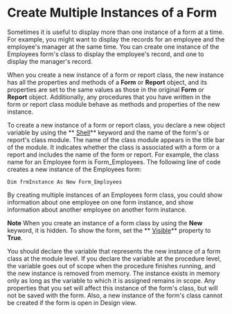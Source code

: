 
# Create Multiple Instances of a Form

Sometimes it is useful to display more than one instance of a form at a time. For example, you might want to display the records for an employee and the employee's manager at the same time. You can create one instance of the Employees form's class to display the employee's record, and one to display the manager's record.

When you create a new instance of a form or report class, the new instance has all the properties and methods of a  **Form** or **Report** object, and its properties are set to the same values as those in the original **Form** or **Report** object. Additionally, any procedures that you have written in the form or report class module behave as methods and properties of the new instance.

To create a new instance of a form or report class, you declare a new object variable by using the  ** [Shell](http://msdn.microsoft.com/library/033bffb0-540f-2c17-2aed-d25d10bedd8c%28Office.15%29.aspx)** keyword and the name of the form's or report's class module. The name of the class module appears in the title bar of the module. It indicates whether the class is associated with a form or a report and includes the name of the form or report. For example, the class name for an Employee form is Form_Employees. The following line of code creates a new instance of the Employees form:




```
Dim frmInstance As New Form_Employees 

```

By creating multiple instances of an Employees form class, you could show information about one employee on one form instance, and show information about another employee on another form instance. 

 **Note**  When you create an instance of a form class by using the  **New** keyword, it is hidden. To show the form, set the ** [Visible](85567666-297A-3380-2D08-864D44B637A1.md)** property to **True**.

You should declare the variable that represents the new instance of a form class at the module level. If you declare the variable at the procedure level, the variable goes out of scope when the procedure finishes running, and the new instance is removed from memory. The instance exists in memory only as long as the variable to which it is assigned remains in scope.
Any properties that you set will affect this instance of the form's class, but will not be saved with the form. Also, a new instance of the form's class cannot be created if the form is open in Design view.
